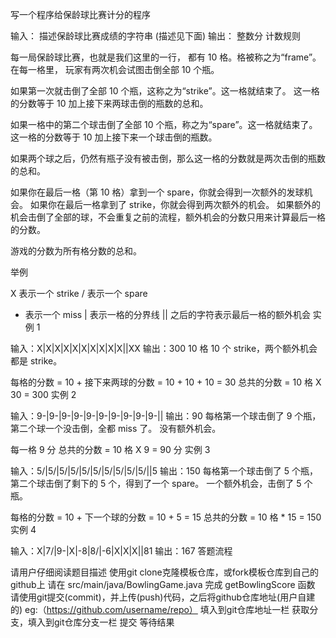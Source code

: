 写一个程序给保龄球比赛计分的程序

输入： 描述保龄球比赛成绩的字符串 (描述见下面)
输出： 整数分
计数规则

每一局保龄球比赛，也就是我们这里的一行， 都有 10 格。格被称之为“frame”。 在每一格里， 玩家有两次机会试图击倒全部 10 个瓶。

如果第一次就击倒了全部 10 个瓶，这称之为“strike”。这一格就结束了。 这一格的分数等于 10 加上接下来两球击倒的瓶数的总和。

如果一格中的第二个球击倒了全部 10 个瓶，称之为“spare”。这一格就结束了。 这一格的分数等于 10 加上接下来一个球击倒的瓶数。

如果两个球之后，仍然有瓶子没有被击倒，那么这一格的分数就是两次击倒的瓶数的总和。

如果你在最后一格（第 10 格）拿到一个 spare，你就会得到一次额外的发球机会。 如果你在最后一格拿到了 strike，你就会得到两次额外的机会。 如果额外的机会击倒了全部的球，不会重复之前的流程，额外机会的分数只用来计算最后一格的分数。

游戏的分数为所有格分数的总和。

举例

X 表示一个 strike
/ 表示一个 spare
- 表示一个 miss
| 表示一格的分界线
|| 之后的字符表示最后一格的额外机会
实例 1

输入：X|X|X|X|X|X|X|X|X|X||XX
输出：300
10 格 10 个 strike，两个额外机会都是 strike。

每格的分数 = 10 + 接下来两球的分数 = 10 + 10 + 10 = 30
总共的分数 = 10 格 X 30 = 300
实例 2

输入：9-|9-|9-|9-|9-|9-|9-|9-|9-|9-||
输出：90
每格第一个球击倒了 9 个瓶，第二个球一个没击倒，全都 miss 了。 没有额外机会。

每一格 9 分
总共的分数 = 10 格 X 9 = 90 分
实例 3

输入：5/|5/|5/|5/|5/|5/|5/|5/|5/|5/||5
输出：150
每格第一个球击倒了 5 个瓶，第二个球击倒了剩下的 5 个，得到了一个 spare。 一个额外机会，击倒了 5 个瓶。

每格的分数 = 10 + 下一个球的分数 = 10 + 5 = 15
总共的分数 = 10 格 * 15 = 150
实例 4

输入：X|7/|9-|X|-8|8/|-6|X|X|X||81
输出：167
答题流程

请用户仔细阅读题目描述
使用git clone克隆模板仓库，或fork模板仓库到自己的github上
请在 src/main/java/BowlingGame.java 完成 getBowlingScore 函数
请使用git提交(commit)，并上传(push)代码，之后将github仓库地址(用户自建的) eg:（https://github.com/username/repo） 填入到git仓库地址一栏
获取分支，填入到git仓库分支一栏
提交
等待结果
